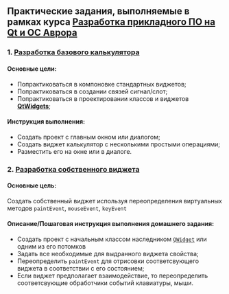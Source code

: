 ## Практические задания, выполняемые в рамках курса [Разработка прикладного ПО на Qt и ОС Аврора](https://otus.ru/lessons/qt-aurora/)

### 1. [Разработка базового калькулятора](01-calculator)

#### Основные цели:
- Попрактиковаться в компоновке стандартных виджетов;
- Попрактиковаться в создании связей сигнал/слот;
- Попрактиковаться в проектировании классов и виджетов [**QtWidgets**](https://doc.qt.io/qt-5/qtwidgets-index.html);

#### Инструкция выполнения:
- Создать проект c главным окном или диалогом;
- Создать виджет калькулятор с несколькими простыми операциями;
- Разместить его на окне или в диалоге.

### 2. [Разработка собственного виджета](02-progress)

#### Основные цель:

Создать собственный виджет используя переопределения виртуальных методов `paintEvent`, `mouseEvent`, `keyEvent`

#### Описание/Пошаговая инструкция выполнения домашнего задания:
- Создать проект с начальным классом наследником [`QWidget`](https://doc.qt.io/qt-5/qwidget.html) или одним из его потомков
- Задать все необходимые для выдранного виджета свойства;
- Переопределить `paintEvent` для отрисовки соответсвующего виджета в соответствии с его состоянием;
- Если виджет предполагает взаимодействие, то переопределить соответсвующие обработчики событий клавиатуры, мыши.
